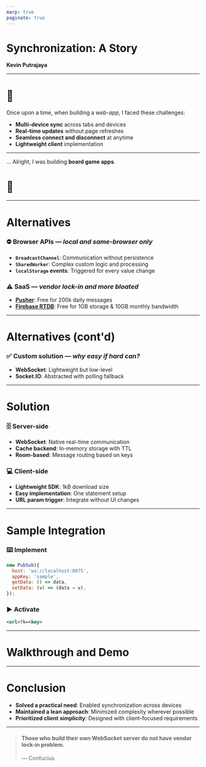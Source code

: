 ```yaml
---
marp: true
paginate: true
---
```


# Synchronization: A Story

**Kevin Putrajaya**

---

# &#127984;

Once upon a time, when building a _web-app_, I faced these challenges:

- **Multi-device sync** across tabs and devices
- **Real-time updates** without page refreshes
- **Seamless connect and disconnect** at anytime
- **Lightweight client** implementation

---

... Alright, I was building **board game apps**.

# &#128584;

---

# Alternatives

### &#9940; Browser APIs &mdash; _local and same-browser only_

- **`BroadcastChannel`**: Communication without persistence
- **`SharedWorker`**: Complex custom logic and processing
- **`localStorage` events**: Triggered for every value change

### &#9888;&#65039; SaaS &mdash; _vendor lock-in and more bloated_

- **[Pusher](https://pusher.com/)**: Free for 200k daily messages
- **[Firebase RTDB](https://firebase.google.com/docs/database)**: Free for 1GB storage & 10GB monthly bandwidth

---

# Alternatives (cont'd)

### &#9989; Custom solution &mdash; _why easy if hard can?_

- **WebSocket**: Lightweight but low-level
- **Socket.IO**: Abstracted with polling fallback

---

# Solution

### &#128452;&#65039; Server-side

- **WebSocket**: Native real-time communication
- **Cache backend**: In-memory storage with TTL
- **Room-based**: Message routing based on keys

### &#128187; Client-side

- **Lightweight SDK**: 1kB download size
- **Easy implementation**: One statement setup
- **URL param trigger**: Integrate without UI changes

---

# Sample Integration

### &#9000;&#65039; Implement

```js
new PubSub({
  host: 'ws://localhost:8075',
  appKey: 'sample',
  getData: () => data,
  setData: (v) => (data = v),
});
```

### &#9654;&#65039; Activate

```xml
<url>?k=<key>
```

---

# Walkthrough and Demo

---

# Conclusion

- **Solved a practical need**: Enabled synchronization across devices
- **Maintained a lean approach**: Minimized complexity wherever possible
- **Prioritized client simplicity**: Designed with client-focused requirements

---

> #### Those who build their own WebSocket server do not have vendor lock-in problem.
>
> &mdash; Confucius
